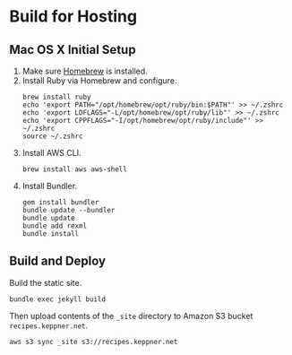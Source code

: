 # Build for Hosting

## Mac OS X Initial Setup

1. Make sure [Homebrew](https://brew.sh/) is installed.
1. Install Ruby via Homebrew and configure.
    ```
    brew install ruby
    echo 'export PATH="/opt/homebrew/opt/ruby/bin:$PATH"' >> ~/.zshrc
    echo 'export LDFLAGS="-L/opt/homebrew/opt/ruby/lib"' >> ~/.zshrc
    echo 'export CPPFLAGS="-I/opt/homebrew/opt/ruby/include"' >> ~/.zshrc
    source ~/.zshrc
    ```
1. Install AWS CLI.
    ```
    brew install aws aws-shell
    ```
1. Install Bundler.
    ```
    gem install bundler
    bundle update --bundler
    bundle update
    bundle add rexml
    bundle install
    ```

## Build and Deploy

Build the static site.

```
bundle exec jekyll build
```

Then upload contents of the `_site` directory to Amazon S3 bucket `recipes.keppner.net`.

```
aws s3 sync _site s3://recipes.keppner.net
```
